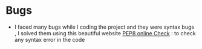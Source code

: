 
# Bugs


- I faced many bugs while I coding the project and they were syntax bugs , I solved them using this beautiful website [PEP8 online Check](http://pep8online.com/) : to check any syntax error in the code
